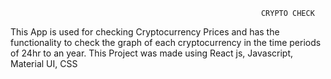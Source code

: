                                                             CRYPTO CHECK
                                                            
This App is used for checking Cryptocurrency Prices and has the functionality to check the graph of each cryptocurrency in the time periods of 24hr to an year.
This Project was made using React js, Javascript, Material UI, CSS 

